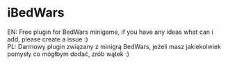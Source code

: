 # iBedWars

EN: Free plugin for BedWars minigame, if you have any ideas what can i add, please create a issue :) <br>
PL: Darmowy plugin związany z minigrą BedWars, jeżeli masz jakiekolwiek pomysły co mógłbym dodać, zrób wątek :)
